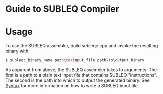 Guide to SUBLEQ Compiler
========================

# Usage

To use the SUBLEQ assembler, build subleqc.cpp and invoke the resulting binary
with:

```bash
$ subleqc_binary_name path\to\input_file path\to\output_binary
```

As apparent from above, the SUBLEQ assembler takes to arguments. The first is a
path to a plain text input file that contains SUBLEQ "instructions". The second
is the path into which to output the generated binary. See [Syntax](Syntax.md)
for more information on how to write a SUBLEQ input file.
